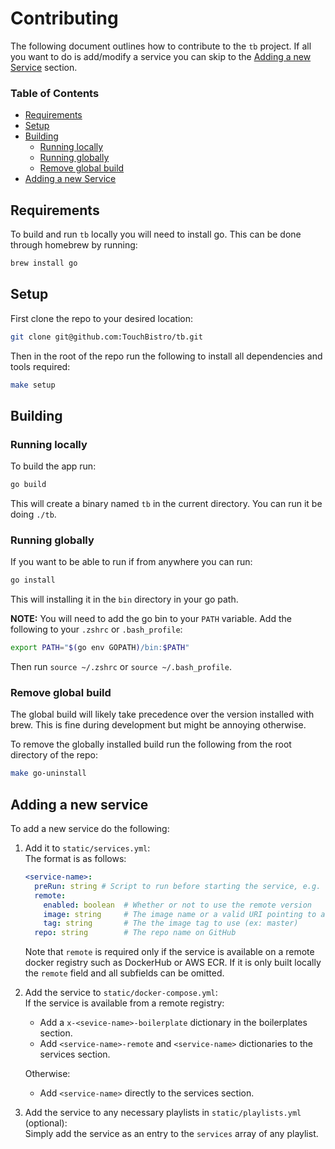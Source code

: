 # Contributing

The following document outlines how to contribute to the `tb` project. If all you want to do is add/modify a service you can skip to the [Adding a new Service](#adding-a-new-service) section.

### **Table of Contents**
- [Requirements](#requirements)
- [Setup](#setup)
- [Building](#building)
    + [Running locally](#running-locally)
    + [Running globally](#running-globally)
    + [Remove global build](#remove-global-build)
- [Adding a new Service](#adding-a-new-service)

## Requirements

To build and run `tb` locally you will need to install go.
This can be done through homebrew by running:
```sh
brew install go
```

## Setup
First clone the repo to your desired location:
```sh
git clone git@github.com:TouchBistro/tb.git
```

Then in the root of the repo run the following to install all dependencies and tools required:
```sh
make setup
```

## Building
### Running locally
To build the app run:
```sh
go build
```

This will create a binary named `tb` in the current directory. You can run it be doing `./tb`.

### Running globally
If you want to be able to run if from anywhere you can run:
```sh
go install
```

This will installing it in the `bin` directory in your go path.

**NOTE:** You will need to add the go bin to your `PATH` variable.
Add the following to your `.zshrc` or `.bash_profile`:
```sh
export PATH="$(go env GOPATH)/bin:$PATH"
```

Then run `source ~/.zshrc` or `source ~/.bash_profile`.

### Remove global build
The global build will likely take precedence over the version installed with brew. This is fine during development but might be annoying otherwise.

To remove the globally installed build run the following from the root directory of the repo:
```sh
make go-uninstall
```

## Adding a new service

To add a new service do the following:

1. Add it to `static/services.yml`:  
    The format is as follows:
    ```yaml
    <service-name>:
      preRun: string # Script to run before starting the service, e.g. 'yarn db:prepare' to run db migrations
      remote:
        enabled: boolean  # Whether or not to use the remote version
        image: string     # The image name or a valid URI pointing to a remote docker registry.
        tag: string       # The the image tag to use (ex: master)
      repo: string        # The repo name on GitHub
    ```
    Note that `remote` is required only if the service is available on a remote docker registry such as DockerHub or AWS ECR. If it is only built locally the `remote` field and all subfields can be omitted.
2. Add the service to `static/docker-compose.yml`:  
    If the service is available from a remote registry:
    * Add a `x-<sevice-name>-boilerplate` dictionary in the boilerplates section.
    * Add `<service-name>-remote` and `<service-name>` dictionaries to the services section.  

    Otherwise:  
    * Add `<service-name>` directly to the services section.
3. Add the service to any necessary playlists in `static/playlists.yml` (optional):  
    Simply add the service as an entry to the `services` array of any playlist.
